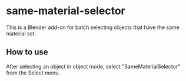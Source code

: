 # same-material-selector

This is a Blender add-on for batch selecting objects that have the same material set.

## How to use
After selecting an object in object mode, select "SameMaterialSelector" from the Select menu.